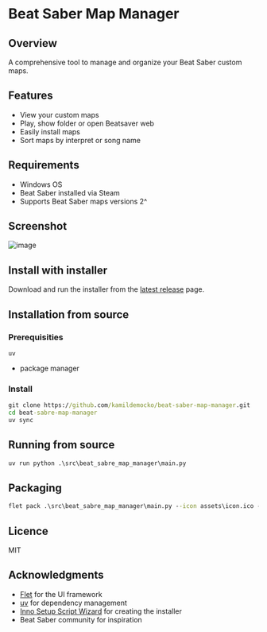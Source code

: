 # Beat Saber Map Manager
## Overview
A comprehensive tool to manage and organize your Beat Saber custom maps.

## Features
- View your custom maps
- Play, show folder or open Beatsaver web
- Easily install maps
- Sort maps by interpret or song name

## Requirements
- Windows OS
- Beat Saber installed via Steam
- Supports Beat Saber maps versions 2^

## Screenshot
![image](https://github.com/user-attachments/assets/ea7003ed-5418-4cf8-a5c4-702393fa4b26)


## Install with installer
Download and run the installer from the [latest release](https://github.com/kamildemocko/beat-saber-map-manager/releases/latest) page.

## Installation from source

### Prerequisities
`uv`
- package manager

### Install
```cmd
git clone https://github.com/kamildemocko/beat-saber-map-manager.git
cd beat-sabre-map-manager
uv sync
```

## Running from source
```cmd
uv run python .\src\beat_sabre_map_manager\main.py
```

## Packaging
```cmd
flet pack .\src\beat_sabre_map_manager\main.py --icon assets\icon.ico --pyinstaller-build-args --onedir --name "Beat Sabre Map Manager"
```

## Licence
MIT

## Acknowledgments
- [Flet](https://flet.dev/) for the UI framework
- [uv](https://github.com/astral-sh/uv) for dependency management
- [Inno Setup Script Wizard](https://jrsoftware.org/isinfo.php) for creating the installer
- Beat Saber community for inspiration
```
